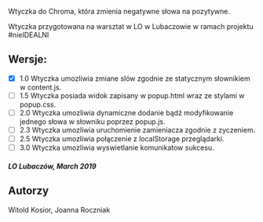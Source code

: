Wtyczka do Chroma, która zmienia negatywne słowa na pozytywne.

Wtyczka przygotowana na warsztat w LO w Lubaczowie w ramach projektu #nieIDEALNI

## Wersje:
- [X] 1.0 Wtyczka umozliwia zmiane slów zgodnie ze statycznym słownikiem w content.js.
- [ ] 1.5 Wtyczka posiada widok zapisany w popup.html wraz ze stylami w popup.css.
- [ ] 2.0 Wtyczka umozliwia dynamiczne dodanie bądź modyfikowanie jednego słowa w słowniku poprzez popup.js.
- [ ] 2.3 Wtyczka umozliwia uruchomienie zamieniacza zgodnie z zyczeniem.
- [ ] 2.5 Wtyczka umozliwia połączenie z localStorage przeglądarki.
- [ ] 3.0 Wtyczka umozliwia wyswietlanie komunikatow sukcesu.

##### LO Lubaczów, March 2019 

## Autorzy
Witold Kosior, Joanna Roczniak

